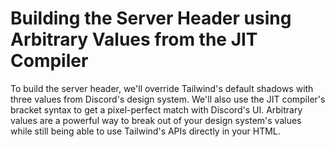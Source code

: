 # Building the Server Header using Arbitrary Values from the JIT Compiler

To build the server header, we'll override Tailwind's default shadows with three values from Discord's design system. We'll also use the JIT compiler's bracket syntax to get a pixel-perfect match with Discord's UI. Arbitrary values are a powerful way to break out of your design system's values while still being able to use Tailwind's APIs directly in your HTML.

